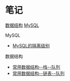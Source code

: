 # 笔记
[数据结构](#dataStructure)
[MySQL](#mysql)

<span id="mysql">MySQL</span>
* [MySQL的隔离级别](https://github.com/xufeifan1992/note/blob/master/MD/MySQL/2019-4-19-%E6%95%B0%E6%8D%AE%E5%BA%93%E9%9A%94%E7%A6%BB%E7%BA%A7%E5%88%AB.md)

<span id="dataStructure">数据结构</span>
* [常用数据结构--栈--队列](https://github.com/xufeifan1992/note/blob/master/MD/Java%E5%9F%BA%E7%A1%80-%E6%95%B0%E6%8D%AE%E7%BB%93%E6%9E%84/2019-4-17-%E6%95%B0%E6%8D%AE%E7%BB%93%E6%9E%84-%E6%A0%88-%E9%98%9F%E5%88%97.md)
* [常用数据结构--链表--队列](https://github.com/xufeifan1992/note/blob/master/MD/Java%E5%9F%BA%E7%A1%80-%E6%95%B0%E6%8D%AE%E7%BB%93%E6%9E%84/2019-4-19-%E6%95%B0%E6%8D%AE%E7%BB%93%E6%9E%84-%E9%93%BE%E8%A1%A8.md)

